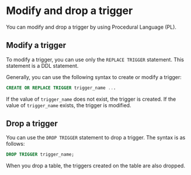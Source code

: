 # Modify and drop a trigger

You can modify and drop a trigger by using Procedural Language (PL).

## Modify a trigger

To modify a trigger, you can use only the `REPLACE TRIGGER` statement. This statement is a DDL statement.

Generally, you can use the following syntax to create or modify a trigger:

```sql
CREATE OR REPLACE TRIGGER trigger_name ...
```

If the value of `trigger_name` does not exist, the trigger is created. If the value of `trigger_name` exists, the trigger is modified.

## Drop a trigger

You can use the `DROP TRIGGER` statement to drop a trigger. The syntax is as follows:

```sql
DROP TRIGGER trigger_name;
```

When you drop a table, the triggers created on the table are also dropped.
